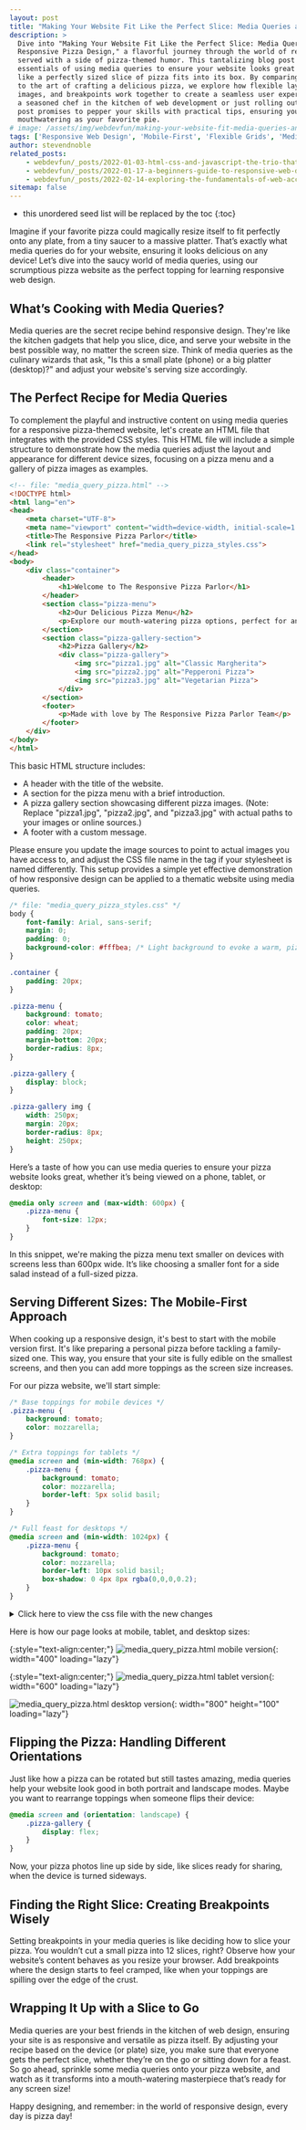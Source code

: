 ```yaml
---
layout: post
title: "Making Your Website Fit Like the Perfect Slice: Media Queries and the Art of Responsive Pizza Design"
description: >
  Dive into "Making Your Website Fit Like the Perfect Slice: Media Queries and the Art of
  Responsive Pizza Design," a flavorful journey through the world of responsive web design,
  served with a side of pizza-themed humor. This tantalizing blog post slices into the
  essentials of using media queries to ensure your website looks great on any device, just
  like a perfectly sized slice of pizza fits into its box. By comparing web design elements
  to the art of crafting a delicious pizza, we explore how flexible layouts, adaptive
  images, and breakpoints work together to create a seamless user experience. Whether you're
  a seasoned chef in the kitchen of web development or just rolling out your dough, this
  post promises to pepper your skills with practical tips, ensuring your websites are as
  mouthwatering as your favorite pie.
# image: /assets/img/webdevfun/making-your-website-fit-media-queries-and-the-art-of-responsive-design.jpg
tags: ['Responsive Web Design', 'Mobile-First', 'Flexible Grids', 'Media Queries', 'Screen Size Optimization']
author: stevendnoble
related_posts:
    - webdevfun/_posts/2022-01-03-html-css-and-javascript-the-trio-that-powers-the-web.md
    - webdevfun/_posts/2022-01-17-a-beginners-guide-to-responsive-web-design.md
    - webdevfun/_posts/2022-02-14-exploring-the-fundamentals-of-web-accessibility.md
sitemap: false
---
```


* this unordered seed list will be replaced by the toc
{:toc}

Imagine if your favorite pizza could magically resize itself to fit perfectly onto any plate, from a tiny saucer to a massive platter. That’s exactly what media queries do for your website, ensuring it looks delicious on any device! Let’s dive into the saucy world of media queries, using our scrumptious pizza website as the perfect topping for learning responsive web design.

## What’s Cooking with Media Queries?

Media queries are the secret recipe behind responsive design. They're like the kitchen gadgets that help you slice, dice, and serve your website in the best possible way, no matter the screen size. Think of media queries as the culinary wizards that ask, "Is this a small plate (phone) or a big platter (desktop)?" and adjust your website's serving size accordingly.

## The Perfect Recipe for Media Queries

To complement the playful and instructive content on using media queries for a responsive pizza-themed website, let's create an HTML file that integrates with the provided CSS styles. This HTML file will include a simple structure to demonstrate how the media queries adjust the layout and appearance for different device sizes, focusing on a pizza menu and a gallery of pizza images as examples.

~~~html
<!-- file: "media_query_pizza.html" -->
<!DOCTYPE html>
<html lang="en">
<head>
    <meta charset="UTF-8">
    <meta name="viewport" content="width=device-width, initial-scale=1.0">
    <title>The Responsive Pizza Parlor</title>
    <link rel="stylesheet" href="media_query_pizza_styles.css">
</head>
<body>
    <div class="container">
        <header>
            <h1>Welcome to The Responsive Pizza Parlor</h1>
        </header>
        <section class="pizza-menu">
            <h2>Our Delicious Pizza Menu</h2>
            <p>Explore our mouth-watering pizza options, perfect for any taste and size. From the classic Margherita to our adventurous Hawaiian surprise, there's a slice for everyone!</p>
        </section>
        <section class="pizza-gallery-section">
            <h2>Pizza Gallery</h2>
            <div class="pizza-gallery">
                <img src="pizza1.jpg" alt="Classic Margherita">
                <img src="pizza2.jpg" alt="Pepperoni Pizza">
                <img src="pizza3.jpg" alt="Vegetarian Pizza">
            </div>
        </section>
        <footer>
            <p>Made with love by The Responsive Pizza Parlor Team</p>
        </footer>
    </div>
</body>
</html>
~~~

This basic HTML structure includes:

* A header with the title of the website.
* A section for the pizza menu with a brief introduction.
* A pizza gallery section showcasing different pizza images. (Note: Replace "pizza1.jpg", "pizza2.jpg", and "pizza3.jpg" with actual paths to your images or online sources.)
* A footer with a custom message.

Please ensure you update the image sources to point to actual images you have access to, and adjust the CSS file name in the <link> tag if your stylesheet is named differently. This setup provides a simple yet effective demonstration of how responsive design can be applied to a thematic website using media queries.

~~~css
/* file: "media_query_pizza_styles.css" */
body {
    font-family: Arial, sans-serif;
    margin: 0;
    padding: 0;
    background-color: #fffbea; /* Light background to evoke a warm, pizza dough color */
}

.container {
    padding: 20px;
}

.pizza-menu {
    background: tomato;
    color: wheat;
    padding: 20px;
    margin-bottom: 20px;
    border-radius: 8px;
}

.pizza-gallery {
    display: block;
}

.pizza-gallery img {
    width: 250px;
    margin: 20px;
    border-radius: 8px;
    height: 250px;
}
~~~

Here’s a taste of how you can use media queries to ensure your pizza website looks great, whether it’s being viewed on a phone, tablet, or desktop:

~~~css
@media only screen and (max-width: 600px) {
    .pizza-menu {
        font-size: 12px;
    }
}
~~~

In this snippet, we're making the pizza menu text smaller on devices with screens less than 600px wide. It’s like choosing a smaller font for a side salad instead of a full-sized pizza.

## Serving Different Sizes: The Mobile-First Approach

When cooking up a responsive design, it's best to start with the mobile version first. It's like preparing a personal pizza before tackling a family-sized one. This way, you ensure that your site is fully edible on the smallest screens, and then you can add more toppings as the screen size increases.

For our pizza website, we'll start simple:

~~~css
/* Base toppings for mobile devices */
.pizza-menu {
    background: tomato;
    color: mozzarella;
}

/* Extra toppings for tablets */
@media screen and (min-width: 768px) {
    .pizza-menu {
        background: tomato;
        color: mozzarella;
        border-left: 5px solid basil;
    }
}

/* Full feast for desktops */
@media screen and (min-width: 1024px) {
    .pizza-menu {
        background: tomato;
        color: mozzarella;
        border-left: 10px solid basil;
        box-shadow: 0 4px 8px rgba(0,0,0,0.2);
    }
}
~~~

<details>
<summary>Click here to view the css file with the new changes</summary>
<div markdown="1">

~~~css
/* file: "media_query_pizza.css" */
body {
    font-family: Arial, sans-serif;
    margin: 0;
    padding: 0;
    background-color: #fffbea; /* Light background to evoke a warm, pizza dough color */
}

.container {
    padding: 20px;
}

.pizza-menu {
    background: tomato;
    color: wheat;
    padding: 20px;
    margin-bottom: 20px;
    border-radius: 8px;
}

.pizza-gallery {
    display: block;
}

.pizza-gallery img {
    width: 250px;
    margin: 20px;
    border-radius: 8px;
    height: 250px;
}

@media only screen and (max-width: 600px) {
    .pizza-menu {
        font-size: 12px;
    }
}

@media screen and (min-width: 768px) {
    .pizza-menu {
        border-left: 5px solid olive;
    }
}

@media screen and (min-width: 1024px) {
    .pizza-menu {
        border-left: 10px solid olive;
        box-shadow: 0 4px 8px rgba(0,0,0,0.2);
    }
}
~~~
</div>
</details>

Here is how our page looks at mobile, tablet, and desktop sizes:

{:style="text-align:center;"}
![media_query_pizza.html mobile version](/assets/img/webdevfun/pizza/media-query-pizza-mobile.png){: width="400" loading="lazy"}

{:style="text-align:center;"}
![media_query_pizza.html tablet version](/assets/img/webdevfun/pizza/media-query-pizza-tablet.png){: width="600" loading="lazy"}

![media_query_pizza.html desktop version](/assets/img/webdevfun/pizza/media-query-pizza-desktop.png){: width="800" height="100" loading="lazy"}


## Flipping the Pizza: Handling Different Orientations

Just like how a pizza can be rotated but still tastes amazing, media queries help your website look good in both portrait and landscape modes. Maybe you want to rearrange toppings when someone flips their device:

~~~css
@media screen and (orientation: landscape) {
    .pizza-gallery {
        display: flex;
    }
}
~~~

Now, your pizza photos line up side by side, like slices ready for sharing, when the device is turned sideways.

## Finding the Right Slice: Creating Breakpoints Wisely

Setting breakpoints in your media queries is like deciding how to slice your pizza. You wouldn’t cut a small pizza into 12 slices, right? Observe how your website’s content behaves as you resize your browser. Add breakpoints where the design starts to feel cramped, like when your toppings are spilling over the edge of the crust.

## Wrapping It Up with a Slice to Go

Media queries are your best friends in the kitchen of web design, ensuring your site is as responsive and versatile as pizza itself. By adjusting your recipe based on the device (or plate) size, you make sure that everyone gets the perfect slice, whether they’re on the go or sitting down for a feast. So go ahead, sprinkle some media queries onto your pizza website, and watch as it transforms into a mouth-watering masterpiece that’s ready for any screen size!

Happy designing, and remember: in the world of responsive design, every day is pizza day!